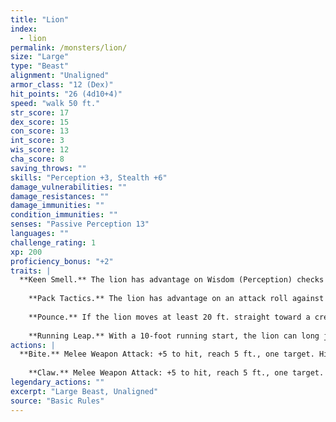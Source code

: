 ```yaml
---
title: "Lion"
index:
  - lion
permalink: /monsters/lion/
size: "Large"
type: "Beast"
alignment: "Unaligned"
armor_class: "12 (Dex)"
hit_points: "26 (4d10+4)"
speed: "walk 50 ft."
str_score: 17
dex_score: 15
con_score: 13
int_score: 3
wis_score: 12
cha_score: 8
saving_throws: ""
skills: "Perception +3, Stealth +6"
damage_vulnerabilities: ""
damage_resistances: ""
damage_immunities: ""
condition_immunities: ""
senses: "Passive Perception 13"
languages: ""
challenge_rating: 1
xp: 200
proficiency_bonus: "+2"
traits: |
  **Keen Smell.** The lion has advantage on Wisdom (Perception) checks that rely on smell.
    
    **Pack Tactics.** The lion has advantage on an attack roll against a creature if at least one of the lion's allies is within 5 ft. of the creature and the ally isn't incapacitated.
    
    **Pounce.** If the lion moves at least 20 ft. straight toward a creature and then hits it with a claw attack on the same turn, that target must succeed on a DC 13 Strength saving throw or be knocked prone. If the target is prone, the lion can make one bite attack against it as a bonus action.
    
    **Running Leap.** With a 10-foot running start, the lion can long jump up to 25 ft..
actions: |
  **Bite.** Melee Weapon Attack: +5 to hit, reach 5 ft., one target. Hit: 7 (1d8 + 3) piercing damage.
    
    **Claw.** Melee Weapon Attack: +5 to hit, reach 5 ft., one target. Hit: 6 (1d6 + 3) slashing damage.  
legendary_actions: ""
excerpt: "Large Beast, Unaligned"
source: "Basic Rules"
---
```

